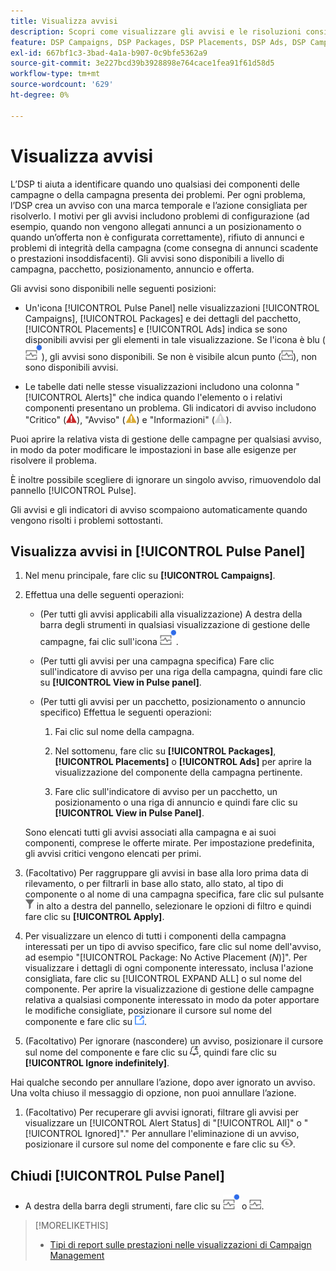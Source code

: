 ```yaml
---
title: Visualizza avvisi
description: Scopri come visualizzare gli avvisi e le risoluzioni consigliate per le campagne e i componenti della campagna.
feature: DSP Campaigns, DSP Packages, DSP Placements, DSP Ads, DSP Campaign Data Views
exl-id: 667bf1c3-3bad-4a1a-b907-0c9bfe5362a9
source-git-commit: 3e227bcd39b3928898e764cace1fea91f61d58d5
workflow-type: tm+mt
source-wordcount: '629'
ht-degree: 0%

---
```


# Visualizza avvisi

L’DSP ti aiuta a identificare quando uno qualsiasi dei componenti delle campagne o della campagna presenta dei problemi. Per ogni problema, l’DSP crea un avviso con una marca temporale e l’azione consigliata per risolverlo. I motivi per gli avvisi includono problemi di configurazione (ad esempio, quando non vengono allegati annunci a un posizionamento o quando un’offerta non è configurata correttamente), rifiuto di annunci e problemi di integrità della campagna (come consegna di annunci scadente o prestazioni insoddisfacenti). Gli avvisi sono disponibili a livello di campagna, pacchetto, posizionamento, annuncio e offerta.

Gli avvisi sono disponibili nelle seguenti posizioni:

* Un&#39;icona [!UICONTROL Pulse Panel] nelle visualizzazioni [!UICONTROL Campaigns], [!UICONTROL Packages] e dei dettagli del pacchetto, [!UICONTROL Placements] e [!UICONTROL Ads] indica se sono disponibili avvisi per gli elementi in tale visualizzazione. Se l&#39;icona è blu (![Icona Pannello impulsi quando sono disponibili avvisi](/help/dsp/assets/alerts-panel.png "Icona Pannello impulsi quando sono disponibili avvisi")), gli avvisi sono disponibili. Se non è visibile alcun punto (![Icona del pannello Pulse quando non sono disponibili avvisi](/help/dsp/assets/alerts-panel-empty.png "Icona del pannello Pulse quando non sono disponibili avvisi")), non sono disponibili avvisi.

* Le tabelle dati nelle stesse visualizzazioni includono una colonna &quot;[!UICONTROL Alerts]&quot; che indica quando l&#39;elemento o i relativi componenti presentano un problema. Gli indicatori di avviso includono &quot;Critico&quot; (![Critico](/help/dsp/assets/indicator-critical.png "Critico")), &quot;Avviso&quot; (![Avvertenza](/help/dsp/assets/indicator-warning.png "Avvertenza")) e &quot;Informazioni&quot; (![Informazioni](/help/dsp/assets/indicator-information.png "Informazioni")).

Puoi aprire la relativa vista di gestione delle campagne per qualsiasi avviso, in modo da poter modificare le impostazioni in base alle esigenze per risolvere il problema.

È inoltre possibile scegliere di ignorare un singolo avviso, rimuovendolo dal pannello [!UICONTROL Pulse].

Gli avvisi e gli indicatori di avviso scompaiono automaticamente quando vengono risolti i problemi sottostanti.

## Visualizza avvisi in [!UICONTROL Pulse Panel]

1. Nel menu principale, fare clic su **[!UICONTROL Campaigns]**.

1. Effettua una delle seguenti operazioni:

   * (Per tutti gli avvisi applicabili alla visualizzazione) A destra della barra degli strumenti in qualsiasi visualizzazione di gestione delle campagne, fai clic sull&#39;icona ![Pannello Pulse quando gli avvisi sono disponibili](/help/dsp/assets/alerts-panel.png "Pannello Pulse quando gli avvisi sono disponibili").

   * (Per tutti gli avvisi per una campagna specifica) Fare clic sull&#39;indicatore di avviso per una riga della campagna, quindi fare clic su **[!UICONTROL View in Pulse panel]**.

   * (Per tutti gli avvisi per un pacchetto, posizionamento o annuncio specifico) Effettua le seguenti operazioni:

      1. Fai clic sul nome della campagna.

      1. Nel sottomenu, fare clic su **[!UICONTROL Packages]**, **[!UICONTROL Placements]** o **[!UICONTROL Ads]** per aprire la visualizzazione del componente della campagna pertinente.

      1. Fare clic sull&#39;indicatore di avviso per un pacchetto, un posizionamento o una riga di annuncio e quindi fare clic su **[!UICONTROL View in Pulse Panel]**.

   Sono elencati tutti gli avvisi associati alla campagna e ai suoi componenti, comprese le offerte mirate. Per impostazione predefinita, gli avvisi critici vengono elencati per primi.

1. (Facoltativo) Per raggruppare gli avvisi in base alla loro prima data di rilevamento, o per filtrarli in base allo stato, allo stato, al tipo di componente o al nome di una campagna specifica, fare clic sul pulsante ![Filtro](/help/dsp/assets/filter.png) in alto a destra del pannello, selezionare le opzioni di filtro e quindi fare clic su **[!UICONTROL Apply]**.

1. Per visualizzare un elenco di tutti i componenti della campagna interessati per un tipo di avviso specifico, fare clic sul nome dell&#39;avviso, ad esempio &quot;[!UICONTROL Package: No Active Placement (*N*)]&quot;. Per visualizzare i dettagli di ogni componente interessato, inclusa l&#39;azione consigliata, fare clic su [!UICONTROL EXPAND ALL] o sul nome del componente. Per aprire la visualizzazione di gestione delle campagne relativa a qualsiasi componente interessato in modo da poter apportare le modifiche consigliate, posizionare il cursore sul nome del componente e fare clic su ![Vai alla visualizzazione](/help/dsp/assets/go-to-view.png "Vai alla visualizzazione").

1. (Facoltativo) Per ignorare (nascondere) un avviso, posizionare il cursore sul nome del componente e fare clic su ![Ignora](/help/dsp/assets/alert-ignore.png "Ignora"), quindi fare clic su **[!UICONTROL Ignore indefinitely]**. <!-- **[!UICONTROL Ignore alert for three days]**, **[!UICONTROL Ignore alert until next check]**, or **[!UICONTROL Ignore indefinitely] -->

Hai qualche secondo per annullare l’azione, dopo aver ignorato un avviso. Una volta chiuso il messaggio di opzione, non puoi annullare l’azione.

1. (Facoltativo) Per recuperare gli avvisi ignorati, filtrare gli avvisi per visualizzare un [!UICONTROL Alert Status] di &quot;[!UICONTROL All]&quot; o &quot;[!UICONTROL Ignored]&quot;.&quot; Per annullare l&#39;eliminazione di un avviso, posizionare il cursore sul nome del componente e fare clic su ![Annulla ignora](/help/dsp/assets/alert-un-ignore.png "Annulla ignora").

## Chiudi [!UICONTROL Pulse Panel]

* A destra della barra degli strumenti, fare clic su ![Icona Pulse Panel quando sono disponibili avvisi](/help/dsp/assets/alerts-panel.png "Icona Pulse Panel quando sono disponibili avvisi") o ![Icona del pannello Pulse quando non sono disponibili avvisi](/help/dsp/assets/alerts-panel-empty.png "Icona del pannello Pulse quando non sono disponibili avvisi").

>[!MORELIKETHIS]
>
>* [Tipi di report sulle prestazioni nelle visualizzazioni di Campaign Management](campaign-reports-about.md)
